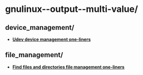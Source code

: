 
# gnulinux--output--multi-value/

## device_management/

* [**Udev device management one-liners**](device_management/udev-device-management.one-liners)

## file_management/

* [**Find files and directories file management one-liners**](file_management/general-file-management.one-liners)

